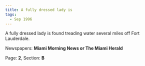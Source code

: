 ```yaml
---  
title: A fully dressed lady is  
tags:  
  - Sep 1996  
---  
```

  
A fully dressed lady is found treading water several miles off Fort Lauderdale.  
  
Newspapers: **Miami Morning News or The Miami Herald**  
  
Page: **2**, Section: **B** 
